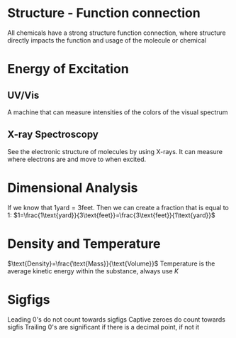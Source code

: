 # Structure - Function connection
All chemicals have a strong structure function connection, where structure directly impacts the function and usage of the molecule or chemical

# Energy of Excitation
## UV/Vis
A machine that can measure intensities of the colors of the visual spectrum

## X-ray Spectroscopy
See the electronic structure of molecules by using X-rays.
It can measure where electrons are and move to when excited.

# Dimensional Analysis
If we know that $1\text{yard}=3\text{feet}$. Then we can create a fraction that is equal to 1:
$1=\frac{1\text{yard}}{3\text{feet}}=\frac{3\text{feet}}{1\text{yard}}$

# Density and Temperature
$\text{Density}=\frac{\text{Mass}}{\text{Volume}}$
Temperature is the average kinetic energy within the substance, always use $K$

# Sigfigs
Leading 0's do not count towards sigfigs
Captive zeroes do count towards sigfis
Trailing 0's are significant if there is a decimal point, if not it